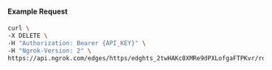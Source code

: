 <!-- Code generated for API Clients. DO NOT EDIT. -->

#### Example Request

```bash
curl \
-X DELETE \
-H "Authorization: Bearer {API_KEY}" \
-H "Ngrok-Version: 2" \
https://api.ngrok.com/edges/https/edghts_2twHAKc0XMRe9dPXLofgaFTPKvr/routes/edghtsrt_2twHAGHfHWLF2vkdGPUp5PPTGai/circuit_breaker
```
